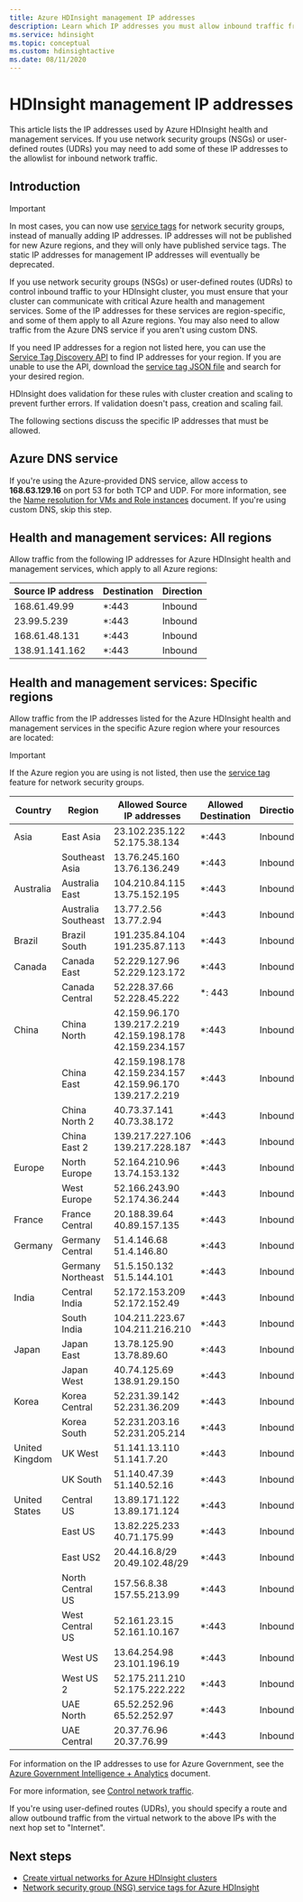 ```yaml
---
title: Azure HDInsight management IP addresses
description: Learn which IP addresses you must allow inbound traffic from, in order to properly configure network security groups and user-defined routes for virtual networking with Azure HDInsight.
ms.service: hdinsight
ms.topic: conceptual
ms.custom: hdinsightactive
ms.date: 08/11/2020
---
```

# HDInsight management IP addresses

This article lists the IP addresses used by Azure HDInsight health and management services. If you use network security groups (NSGs) or user-defined routes (UDRs) you may need to add some of these IP addresses to the allowlist for inbound network traffic.

## Introduction
 
> [!Important]
> In most cases, you can now use [service tags](hdinsight-service-tags.md) for network security groups, instead of manually adding IP addresses. IP addresses will not be published for new Azure regions, and they will only have published service tags. The static IP addresses for management IP addresses will eventually be deprecated.

If you use network security groups (NSGs) or user-defined routes (UDRs) to control inbound traffic to your HDInsight cluster, you must ensure that your cluster can communicate with critical Azure health and management services.  Some of the IP addresses for these services are region-specific, and some of them apply to all Azure regions. You may also need to allow traffic from the Azure DNS service if you aren't using custom DNS.

If you need IP addresses for a region not listed here, you can use the [Service Tag Discovery API](../virtual-network/service-tags-overview.md#use-the-service-tag-discovery-api-public-preview) to find IP addresses for your region. If you are unable to use the API, download the [service tag JSON file](../virtual-network/service-tags-overview.md#discover-service-tags-by-using-downloadable-json-files) and search for your desired region.

HDInsight does validation for these rules with cluster creation and scaling to prevent further errors. If validation doesn't pass, creation and scaling fail.

The following sections discuss the specific IP addresses that must be allowed.

## Azure DNS service

If you're using the Azure-provided DNS service, allow access to __168.63.129.16__ on port 53 for both TCP and UDP. For more information, see the [Name resolution for VMs and Role instances](../virtual-network/virtual-networks-name-resolution-for-vms-and-role-instances.md) document. If you're using custom DNS, skip this step.

## Health and management services: All regions

Allow traffic from the following IP addresses for Azure HDInsight health and management services, which apply to all Azure regions:

| Source IP address | Destination  | Direction |
| ---- | ----- | ----- |
| 168.61.49.99 | \*:443 | Inbound |
| 23.99.5.239 | \*:443 | Inbound |
| 168.61.48.131 | \*:443 | Inbound |
| 138.91.141.162 | \*:443 | Inbound |

## Health and management services: Specific regions

Allow traffic from the IP addresses listed for the Azure HDInsight health and management services in the specific Azure region where your resources are located:

> [!IMPORTANT]  
> If the Azure region you are using is not listed, then use the [service tag](hdinsight-service-tags.md) feature for network security groups.

| Country | Region | Allowed Source IP addresses | Allowed Destination | Direction |
| ---- | ---- | ---- | ---- | ----- |
| Asia | East Asia | 23.102.235.122<br>52.175.38.134 | \*:443 | Inbound |
| &nbsp; | Southeast Asia | 13.76.245.160<br>13.76.136.249 | \*:443 | Inbound |
| Australia | Australia East | 104.210.84.115<br>13.75.152.195 | \*:443 | Inbound |
| &nbsp; | Australia Southeast | 13.77.2.56<br>13.77.2.94 | \*:443 | Inbound |
| Brazil | Brazil South | 191.235.84.104<br>191.235.87.113 | \*:443 | Inbound |
| Canada | Canada East | 52.229.127.96<br>52.229.123.172 | \*:443 | Inbound |
| &nbsp; | Canada Central | 52.228.37.66<br>52.228.45.222 |\*: 443 | Inbound |
| China | China North | 42.159.96.170<br>139.217.2.219<br>42.159.198.178<br>42.159.234.157 | \*:443 | Inbound |
| &nbsp; | China East | 42.159.198.178<br>42.159.234.157<br>42.159.96.170<br>139.217.2.219 | \*:443 | Inbound |
| &nbsp; | China North 2 | 40.73.37.141<br>40.73.38.172 | \*:443 | Inbound |
| &nbsp; | China East 2 | 139.217.227.106<br>139.217.228.187 | \*:443 | Inbound |
| Europe | North Europe | 52.164.210.96<br>13.74.153.132 | \*:443 | Inbound |
| &nbsp; | West Europe| 52.166.243.90<br>52.174.36.244 | \*:443 | Inbound |
| France | France Central| 20.188.39.64<br>40.89.157.135 | \*:443 | Inbound |
| Germany | Germany Central | 51.4.146.68<br>51.4.146.80 | \*:443 | Inbound |
| &nbsp; | Germany Northeast | 51.5.150.132<br>51.5.144.101 | \*:443 | Inbound |
| India | Central India | 52.172.153.209<br>52.172.152.49 | \*:443 | Inbound |
| &nbsp; | South India | 104.211.223.67<br>104.211.216.210 | \*:443 | Inbound |
| Japan | Japan East | 13.78.125.90<br>13.78.89.60 | \*:443 | Inbound |
| &nbsp; | Japan West | 40.74.125.69<br>138.91.29.150 | \*:443 | Inbound |
| Korea | Korea Central | 52.231.39.142<br>52.231.36.209 | \*:443 | Inbound |
| &nbsp; | Korea South | 52.231.203.16<br>52.231.205.214 | \*:443 | Inbound
| United Kingdom | UK West | 51.141.13.110<br>51.141.7.20 | \*:443 | Inbound |
| &nbsp; | UK South | 51.140.47.39<br>51.140.52.16 | \*:443 | Inbound |
| United States | Central US | 13.89.171.122<br>13.89.171.124 | \*:443 | Inbound |
| &nbsp; | East US | 13.82.225.233<br>40.71.175.99 | \*:443 | Inbound |
| &nbsp; | East US2 | 20.44.16.8/29<br>20.49.102.48/29 | \*:443 | Inbound |
| &nbsp; | North Central US | 157.56.8.38<br>157.55.213.99 | \*:443 | Inbound |
| &nbsp; | West Central US | 52.161.23.15<br>52.161.10.167 | \*:443 | Inbound |
| &nbsp; | West US | 13.64.254.98<br>23.101.196.19 | \*:443 | Inbound |
| &nbsp; | West US 2 | 52.175.211.210<br>52.175.222.222 | \*:443 | Inbound |
| &nbsp; | UAE North | 65.52.252.96<br>65.52.252.97 | \*:443 | Inbound |
| &nbsp; | UAE Central | 20.37.76.96<br>20.37.76.99 | \*:443 | Inbound |

For information on the IP addresses to use for Azure Government, see the [Azure Government Intelligence + Analytics](../azure-government/compare-azure-government-global-azure.md) document.

For more information, see [Control network traffic](./control-network-traffic.md).

If you're using user-defined routes (UDRs), you should specify a route and allow outbound traffic from the virtual network to the above IPs with the next hop set to "Internet".

## Next steps

* [Create virtual networks for Azure HDInsight clusters](hdinsight-create-virtual-network.md)
* [Network security group (NSG) service tags for Azure HDInsight](hdinsight-service-tags.md)
